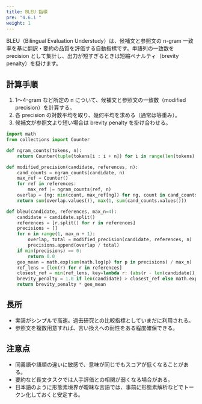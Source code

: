```yaml
---
title: BLEU 指標
pre: "4.6.1 "
weight: 1
---
```


BLEU（Bilingual Evaluation Understudy）は、候補文と参照文の n-gram 一致率を基に翻訳・要約の品質を評価する自動指標です。単語列の一致数を precision として集計し、出力が短すぎるときは短縮ペナルティ（brevity penalty）を掛けます。

## 計算手順

1. 1〜4-gram など所定の n について、候補文と参照文の一致数（modified precision）を計算する。
2. 各 precision の対数平均を取り、幾何平均を求める（通常は等重み）。
3. 候補文が参照文より短い場合は brevity penalty を掛け合わせる。

```python
import math
from collections import Counter

def ngram_counts(tokens, n):
    return Counter(tuple(tokens[i : i + n]) for i in range(len(tokens) - n + 1))

def modified_precision(candidate, references, n):
    cand_counts = ngram_counts(candidate, n)
    max_ref = Counter()
    for ref in references:
        max_ref |= ngram_counts(ref, n)
    overlap = {ng: min(count, max_ref[ng]) for ng, count in cand_counts.items()}
    return sum(overlap.values()), max(1, sum(cand_counts.values()))

def bleu(candidate, references, max_n=4):
    candidate = candidate.split()
    references = [r.split() for r in references]
    precisions = []
    for n in range(1, max_n + 1):
        overlap, total = modified_precision(candidate, references, n)
        precisions.append(overlap / total)
    if min(precisions) == 0:
        return 0.0
    geo_mean = math.exp(sum(math.log(p) for p in precisions) / max_n)
    ref_lens = [len(r) for r in references]
    closest_ref = min(ref_lens, key=lambda r: (abs(r - len(candidate)), r))
    brevity_penalty = 1.0 if len(candidate) > closest_ref else math.exp(1 - closest_ref / len(candidate))
    return brevity_penalty * geo_mean
```

## 長所
- 実装がシンプルで高速。過去研究との比較指標としていまだに利用される。
- 参照文を複数用意すれば、言い換えへの耐性をある程度確保できる。

## 注意点
- 同義語や語順の違いに敏感で、意味が同じでもスコアが低くなることがある。
- 要約など長文タスクでは人手評価との相関が弱くなる場合がある。
- 日本語のように形態素境界が曖昧な言語では、事前に形態素解析などでトークン化しておくと安定する。
